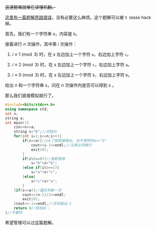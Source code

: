 ~~这道题难就难在读懂机翻。~~

[这里有一篇题解思路错误](https://endless1936.blog.luogu.org/solution-at1328)，没有必要这么麻烦。这个题解可以被 `5 bbbbb` hack掉。

首先，我们有一个字符串 $s$，内容是 `b`。

接着进行 $n$ 次操作，其中第 $i$ 次操作：

1. $i\equiv1\pmod{3}$ 时，在 $s$ 左边加上一个字符 `a`，右边加上字符 `c`。

1. $i\equiv2\pmod{3}$ 时，在 $s$ 左边加上一个字符 `c`，右边加上字符 `a`。

1. $i\equiv0\pmod{3}$ 时，在 $s$ 左边加上一个字符 `b`，右边加上字符 `b`。

给出 $n$ 和一个字符串 $s$，问在 $n$ 次操作内是否可以得到 $s$ 。

那么我们直接模拟就行了。

```cpp
#include<bits/stdc++.h>
using namespace std;
int n;
string a;
int main(){
	cin>>n>>a;
	string s="b";//初始化
	for(int i=1;i<=n;i++){
		if(s==a){//ok了就直接输出，也不用特判a=="b"
			cout<<i-1<<endl;//注意必须换行
			exit(0);
		}
		if(i%3==0){//按题意做
			s="b"+s+"b";
		}else if(i%3==1){
			s="a"+s+"c";
		}else{
			s="c"+s+"a";
		}
	}if(s==a){//最后判断一次
		cout<<(n-1)/2<<endl;
		exit(0);
	}cout<<-1<<endl;//否则输出-1
	return 0//轻松AC；
}//不要抄
```
希望管理可以过这篇题解。